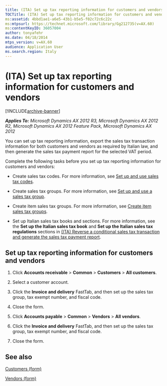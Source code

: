 ```yaml
---
title: (ITA) Set up tax reporting information for customers and vendors
TOCTitle: (ITA) Set up tax reporting information for customers and vendors
ms:assetid: 4bbd1ae1-a6e5-43b1-b5e5-f02c72c6c22c
ms:mtpsurl: https://technet.microsoft.com/library/Gg212735(v=AX.60)
ms:contentKeyID: 36057004
author: tonyafehr
ms.date: 04/18/2014
mtps_version: v=AX.60
audience: Application User
ms.search.region: Italy
---
```


# (ITA) Set up tax reporting information for customers and vendors 


[!INCLUDE[archive-banner](includes/archive-banner.md)]


_**Applies To:** Microsoft Dynamics AX 2012 R3, Microsoft Dynamics AX 2012 R2, Microsoft Dynamics AX 2012 Feature Pack, Microsoft Dynamics AX 2012_

You can set up tax reporting information, export the sales tax transaction information for both customers and vendors as required by Italian law, and then generate the sales tax payment report for the selected VAT period.

Complete the following tasks before you set up tax reporting information for customers and vendors:

  - Create sales tax codes. For more information, see [Set up and use sales tax codes](set-up-and-use-sales-tax-codes.md).

  - Create sales tax groups. For more information, see [Set up and use a sales tax group](set-up-and-use-a-sales-tax-group.md).

  - Create item sales tax groups. For more information, see [Create item sales tax groups](create-item-sales-tax-groups.md).

  - Set up Italian sales tax books and sections. For more information, see the **Set up the Italian sales tax book** and **Set up the Italian sales tax regulations** sections in [(ITA) Reverse a conditional sales tax transaction and generate the sales tax payment report](ita-reverse-a-conditional-sales-tax-transaction-and-generate-the-sales-tax-payment-report.md).

## Set up tax reporting information for customers and vendors

1.  Click **Accounts receivable** \> **Common** \> **Customers** \> **All customers**.

2.  Select a customer account.

3.  Click the **Invoice and delivery** FastTab, and then set up the sales tax group, tax exempt number, and fiscal code.

4.  Close the form.

5.  Click **Accounts payable** \> **Common** \> **Vendors** \> **All vendors**.

6.  Click the **Invoice and delivery** FastTab, and then set up the sales tax group, tax exempt number, and fiscal code.

7.  Close the form.

## See also

[Customers (form)](https://technet.microsoft.com/library/aa590606\(v=ax.60\))

[Vendors (form)](https://technet.microsoft.com/library/aa592162\(v=ax.60\))

  


